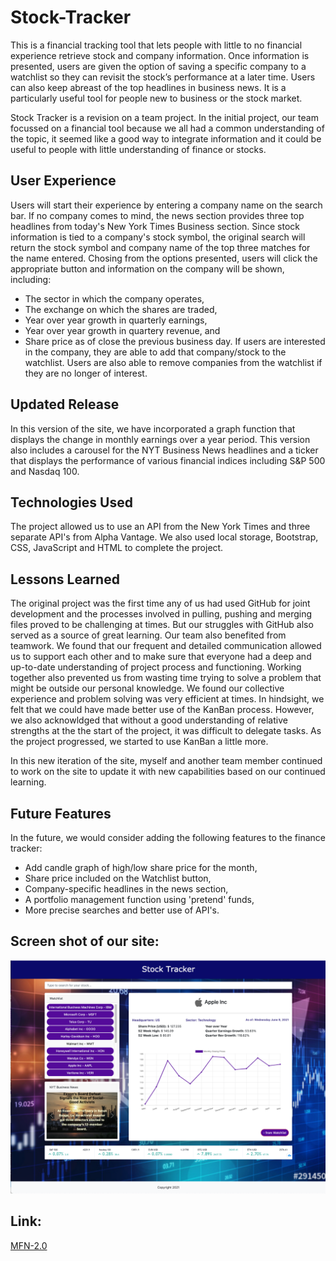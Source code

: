 # Stock-Tracker

This is a financial tracking tool that lets people with little to no financial experience retrieve stock and company information. Once information is presented, users are given the option of saving a specific company to a watchlist so they can revisit the stock’s performance at a later time. Users can also keep abreast of the top headlines in business news. It is a particularly useful tool for people new to business or the stock market.

Stock Tracker is a revision on a team project. In the initial project, our team focussed on a financial tool because we all had a common understanding of the topic, it seemed like a good way to integrate information and it could be useful to people with little understanding of finance or stocks. 

## User Experience
Users will start their experience by entering a company name on the search bar. If no company comes to mind, the news section provides three top headlines from today's New York Times Business section. Since stock information is tied to a company's stock symbol, the original search will return the stock symbol and company name of the top three matches for the name entered. Chosing from the options presented, users will click the appropriate button and information on the company will be shown, including:
* The sector in which the company operates,
* The exchange on which the shares are traded,
* Year over year growth in quarterly earnings,
* Year over year growth in quartery revenue, and
* Share price as of close the previous business day. 
If users are interested in the company, they are able to add that company/stock to the watchlist. Users are also able to remove companies from the watchlist if they are no longer of interest. 

## Updated Release
In this version of the site, we have incorporated a graph function that displays the change in monthly earnings over a year period. This version also includes a carousel for the NYT Business News headlines and a ticker that displays the performance of various financial indices including S&P 500 and Nasdaq 100. 

## Technologies Used
The project allowed us to use an API from the New York Times and three separate API's from Alpha Vantage. We also used local storage, Bootstrap, CSS, JavaScript and HTML to complete the project. 

## Lessons Learned 
The original project was the first time any of us had used GitHub for joint development and the processes involved in pulling, pushing and merging files proved to be challenging at times. But our struggles with GitHub also served as a source of great learning. Our team also benefited from teamwork. We found that our frequent and detailed communication allowed us to support each other and to make sure that everyone had a deep and up-to-date understanding of project process and functioning. Working together also prevented us from wasting time trying to solve a problem that might be outside our personal knowledge. We found our collective experience and problem solving was very efficient at times. In hindsight, we felt that we could have made better use of the KanBan process. However, we also acknowldged that without a good understanding of relative strengths at the the start of the project, it was difficult to delegate tasks. As the project progressed, we started to use KanBan a little more. 

In this new iteration of the site, myself and another team member continued to work on the site to update it with new capabilities based on our continued learning. 

## Future Features
In the future, we would consider adding the following features to the finance tracker: 
* Add candle graph of high/low share price for the month,
* Share price included on the Watchlist button,
* Company-specific headlines in the news section,
* A portfolio management function using 'pretend' funds,
* More precise searches and better use of API's.

## Screen shot of our site: 
![Grand](./Assets/SNIP2.0.png)





## Link:
[MFN-2.0](https://catherinebshaw.github.io/Stock-Tracker/)



